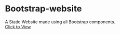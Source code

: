 # Bootstrap-website
A Static Website made using all Bootstrap components. <br/>
<a href="http://abinaybingumalla.github.io/bootstrap-website" target="_blank">Click to View </a>

